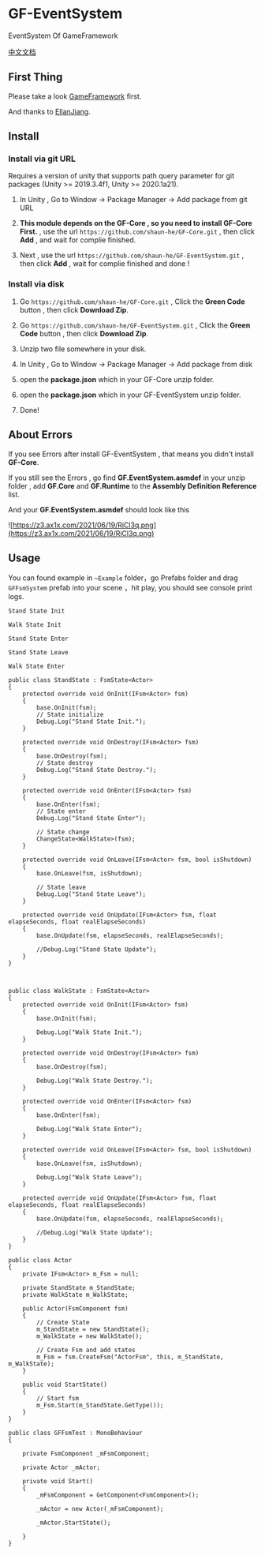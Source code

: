 # GF-EventSystem

EventSystem Of GameFramework

[中文文档](README-zhc.md)

## First Thing

Please take a look [GameFramework](https://github.com/EllanJiang/GameFramework) first.

And thanks to [EllanJiang](https://github.com/EllanJiang).

## Install

### Install via git URL

Requires a version of unity that supports path query parameter for git packages (Unity >= 2019.3.4f1, Unity >= 2020.1a21). 

1. In Unity , Go to Window -> Package Manager -> Add package from git URL

2. **This module depends on the GF-Core , so you need to install GF-Core First.** , use the url  `https://github.com/shaun-he/GF-Core.git` , then click **Add** , and wait for complie finished.

3. Next , use the url `https://github.com/shaun-he/GF-EventSystem.git` , then click **Add** ,  wait for complie finished and done !

### Install via disk

1. Go `https://github.com/shaun-he/GF-Core.git` ,  Click the **Green Code** button , then click **Download Zip**.

2. Go `https://github.com/shaun-he/GF-EventSystem.git` , Click the **Green Code** button , then click **Download Zip**.

3. Unzip two file somewhere in your disk.

4. In Unity , Go to Window -> Package Manager -> Add package from disk

5. open the **package.json** which in your GF-Core unzip folder.

6. open the **package.json** which in your GF-EventSystem unzip folder.

7. Done!

## About Errors

If you see Errors after install GF-EventSystem , that means you didn't install **GF-Core**.

If you still see the Errors , go find **GF.EventSystem.asmdef** in your unzip folder , add **GF.Core** and **GF.Runtime** to the **Assembly Definition Reference** list.

And your **GF.EventSystem.asmdef** should look like this

![https://z3.ax1x.com/2021/06/19/RiCl3q.png](https://z3.ax1x.com/2021/06/19/RiCl3q.png)

## Usage

You can found example in `~Example` folder，go Prefabs folder and drag `GFFsmSystem` prefab into your scene ，hit play, you should see console print logs.

`Stand State Init`

`Walk State Init`

`Stand State Enter`

`Stand State Leave`

`Walk State Enter`



```
public class StandState : FsmState<Actor>
{
    protected override void OnInit(IFsm<Actor> fsm)
    {
        base.OnInit(fsm);
        // State initialize
        Debug.Log("Stand State Init.");
    }

    protected override void OnDestroy(IFsm<Actor> fsm)
    {
        base.OnDestroy(fsm);
        // State destroy
        Debug.Log("Stand State Destroy.");
    }

    protected override void OnEnter(IFsm<Actor> fsm)
    {
        base.OnEnter(fsm);
        // State enter
        Debug.Log("Stand State Enter");

        // State change
        ChangeState<WalkState>(fsm);
    }

    protected override void OnLeave(IFsm<Actor> fsm, bool isShutdown)
    {
        base.OnLeave(fsm, isShutdown);

        // State leave
        Debug.Log("Stand State Leave");
    }

    protected override void OnUpdate(IFsm<Actor> fsm, float elapseSeconds, float realElapseSeconds)
    {
        base.OnUpdate(fsm, elapseSeconds, realElapseSeconds);

        //Debug.Log("Stand State Update");
    }
}



public class WalkState : FsmState<Actor>
{
    protected override void OnInit(IFsm<Actor> fsm)
    {
        base.OnInit(fsm);

        Debug.Log("Walk State Init.");
    }

    protected override void OnDestroy(IFsm<Actor> fsm)
    {
        base.OnDestroy(fsm);

        Debug.Log("Walk State Destroy.");
    }

    protected override void OnEnter(IFsm<Actor> fsm)
    {
        base.OnEnter(fsm);

        Debug.Log("Walk State Enter");
    }

    protected override void OnLeave(IFsm<Actor> fsm, bool isShutdown)
    {
        base.OnLeave(fsm, isShutdown);

        Debug.Log("Walk State Leave");
    }

    protected override void OnUpdate(IFsm<Actor> fsm, float elapseSeconds, float realElapseSeconds)
    {
        base.OnUpdate(fsm, elapseSeconds, realElapseSeconds);

        //Debug.Log("Walk State Update");
    }
}

public class Actor
{
    private IFsm<Actor> m_Fsm = null;

    private StandState m_StandState;
    private WalkState m_WalkState;

    public Actor(FsmComponent fsm)
    {
        // Create State
        m_StandState = new StandState();
        m_WalkState = new WalkState();

        // Create Fsm and add states
        m_Fsm = fsm.CreateFsm("ActorFsm", this, m_StandState, m_WalkState);
    }

    public void StartState()
    {
        // Start fsm
        m_Fsm.Start(m_StandState.GetType());
    }
}

public class GFFsmTest : MonoBehaviour
{

    private FsmComponent _mFsmComponent;

    private Actor _mActor;

    private void Start()
    {
        _mFsmComponent = GetComponent<FsmComponent>();

        _mActor = new Actor(_mFsmComponent);

        _mActor.StartState();

    }
}
```

